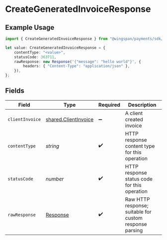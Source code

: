 # CreateGeneratedInvoiceResponse

## Example Usage

```typescript
import { CreateGeneratedInvoiceResponse } from "@wingspan/payments/sdk/models/operations";

let value: CreateGeneratedInvoiceResponse = {
    contentType: "<value>",
    statusCode: 363711,
    rawResponse: new Response('{"message": "hello world"}', {
        headers: { "Content-Type": "application/json" },
    }),
};
```

## Fields

| Field                                                                 | Type                                                                  | Required                                                              | Description                                                           |
| --------------------------------------------------------------------- | --------------------------------------------------------------------- | --------------------------------------------------------------------- | --------------------------------------------------------------------- |
| `clientInvoice`                                                       | [shared.ClientInvoice](../../../sdk/models/shared/clientinvoice.md)   | :heavy_minus_sign:                                                    | A client created invoice                                              |
| `contentType`                                                         | *string*                                                              | :heavy_check_mark:                                                    | HTTP response content type for this operation                         |
| `statusCode`                                                          | *number*                                                              | :heavy_check_mark:                                                    | HTTP response status code for this operation                          |
| `rawResponse`                                                         | [Response](https://developer.mozilla.org/en-US/docs/Web/API/Response) | :heavy_check_mark:                                                    | Raw HTTP response; suitable for custom response parsing               |
